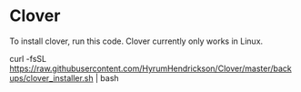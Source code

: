# Clover
To install clover, run this code. 
Clover currently only works in Linux.

curl -fsSL https://raw.githubusercontent.com/HyrumHendrickson/Clover/master/backups/clover_installer.sh | bash
